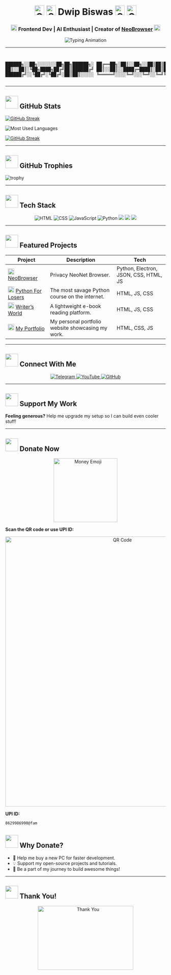 <h1 align="center">
  <img src="https://c.tenor.com/g1bZgt4-tL4AAAAC/tenor.gif" alt="Glitch Effect" width="30">
  <img src="https://c.tenor.com/UPltgIK-cU8AAAAC/tenor.gif" alt="Skull Emoji" width="30"> Dwip Biswas <img src="https://c.tenor.com/UPltgIK-cU8AAAAC/tenor.gif" alt="Skull Emoji" width="30">
  <img src="https://c.tenor.com/g1bZgt4-tL4AAAAC/tenor.gif" alt="Glitch Effect" width="30">
</h1>

<h3 align="center">
  <img src="https://media.tenor.com/Df9PVmGjlrIAAAAi/minecraft-piglin.gif" alt="Fire Emoji" width="20"> Frontend Dev | AI Enthusiast | Creator of <a href="https://github.com/dwip-the-dev/neo-browser">NeoBrowser</a> <img src="https://media.tenor.com/Df9PVmGjlrIAAAAi/minecraft-piglin.gif" alt="Fire Emoji" width="20">
</h3>

<p align="center">
  <img src="https://readme-typing-svg.herokuapp.com?font=Roboto+Mono&size=25&duration=4000&color=FF0000&center=true&vCenter=true&width=600&lines=I+break+things+and+sometimes+fix+them;Currently+in+love+with+python;Never+wrote+a+code+that+ran+on+1st+try" alt="Typing Animation">
</p>

---
<p align="center">
  <pre align="center">
    
██████╗░░██╗░░░░░░░██╗██╗██████╗░
██╔══██╗░██║░░██╗░░██║██║██╔══██╗
██║░░██║░╚██╗████╗██╔╝██║██████╔╝
██║░░██║░░████╔═████║░██║██╔═══╝░
██████╔╝░░╚██╔╝░╚██╔╝░██║██║░░░░░
╚═════╝░░░░╚═╝░░░╚═╝░░╚═╝╚═╝░░░░░
  </pre>
</p>

---

<h2>
  <img src="https://i.giphy.com/eB5WYVSaOT0qUmHOWA.webp" width="40">
   GitHub Stats
</h2>

[![GitHub Streak](https://streak-stats.demolab.com?user=dwip-the-dev&theme=radical&hide_current_streak=true&hide_longest_streak=true)](https://git.io/streak-stats)

![Most Used Languages](https://github-readme-stats.vercel.app/api/top-langs/?username=dwip-the-dev&layout=compact&theme=radical&langs_count=50)

[![GitHub Streak](https://github-readme-streak-stats.herokuapp.com?user=dwip-the-dev&theme=radical&hide_border=true&date_format=M%20j%5B%2C%20Y%5D&hide_total_contributions=true)](https://git.io/streak-stats)

---

<h2>
  <img src="https://i.giphy.com/eB5WYVSaOT0qUmHOWA.webp" width="40">
   GitHub Trophies
</h2>

![trophy](https://github-profile-trophy.vercel.app/?username=dwip-the-dev&theme=radical)

---

<h2>
  <img src="https://i.giphy.com/eB5WYVSaOT0qUmHOWA.webp" width="40">
  Tech Stack
</h2>

<p align="center">
  <img src="https://img.shields.io/badge/HTML-E34F26?style=for-the-badge&logo=html5&logoColor=white" alt="HTML">
  <img src="https://img.shields.io/badge/CSS-1572B6?style=for-the-badge&logo=css3&logoColor=white" alt="CSS">
  <img src="https://img.shields.io/badge/JavaScript-F7DF1E?style=for-the-badge&logo=javascript&logoColor=black" alt="JavaScript">
  <img src="https://img.shields.io/badge/Python-3776AB?style=for-the-badge&logo=python&logoColor=white" alt="Python">
  <img src="https://img.shields.io/badge/-C/C++-lightpink?style=for-the-badge&logo=c&logoColor=black">
  <img src="https://img.shields.io/badge/Jupyter%20Notebook-F37626?style=flat-square&logo=jupyter&logoColor=white">
  <img src="https://img.shields.io/badge/PHP-777BB4?logo=php&logoColor=white">
</p>

---

<h2>
  <img src="https://i.giphy.com/eB5WYVSaOT0qUmHOWA.webp" width="40">
  Featured Projects
</h2>

| Project | Description | Tech |
|---------|-------------|------|
| <img src="https://media.tenor.com/7AO6EabceqIAAAAi/cheers.gif" alt="Skull Emoji" width="20"> [NeoBrowser](https://github.com/dwip-the-dev/neo-browser) | Privacy NeoNet Browser. | Python, Electron, JSON, CSS, HTML, JS |
| <img src="https://media.tenor.com/7AO6EabceqIAAAAi/cheers.gif" alt="Skull Emoji" width="20"> [Python For Losers](https://pythonforlosers.netlify.app/) | The most savage Python course on the internet. | HTML, JS, CSS |
| <img src="https://media.tenor.com/7AO6EabceqIAAAAi/cheers.gif" alt="Book Emoji" width="20"> [Writer’s World](http://writersworld.netlify.app/) | A lightweight e-book reading platform. | HTML, JS, CSS |
| <img src="https://media.tenor.com/7AO6EabceqIAAAAi/cheers.gif" alt="Earth Emoji" width="20"> [My Portfolio](https://dwipbiswas.netlify.app/) | My personal portfolio website showcasing my work. | HTML, CSS, JS |

---

<h2>
  <img src="https://i.giphy.com/eB5WYVSaOT0qUmHOWA.webp" width="40">
  Connect With Me
</h2>

<p align="center">
  <a href="https://t.me/dwip_thedev">
    <img src="https://img.shields.io/badge/Telegram-2CA5E0?style=for-the-badge&logo=telegram&logoColor=white" alt="Telegram">
  </a>
  <a href="https://m.youtube.com/channel/UCjnyJV9D4uBUeviYn9OQlMA">
    <img src="https://img.shields.io/badge/YouTube-FF0000?style=for-the-badge&logo=youtube&logoColor=white" alt="YouTube">
  </a>
  <a href="https://github.com/dwip-the-dev">
    <img src="https://img.shields.io/badge/GitHub-181717?style=for-the-badge&logo=github&logoColor=white" alt="GitHub">
  </a>
</p>

---

<h2>
  <img src="https://i.giphy.com/eB5WYVSaOT0qUmHOWA.webp" width="40">
  Support My Work
</h2>


**Feeling generous?** Help me upgrade my setup so I can build even cooler stuff!  

---

<h2>
  <img src="https://i.giphy.com/eB5WYVSaOT0qUmHOWA.webp" width="40">
  Donate Now
</h2>

<p align="center">
  <img src="https://media2.giphy.com/media/gJha9m3045fsOG0Zhk/giphy.gif?cid=6c09b952ey77pd5mfdsmouv1pc4f248topdgi8f3imf3d0rs&ep=v1_internal_gif_by_id&rid=giphy.gif&ct=g" alt="Money Emoji" width="200" height="200">  
</p>

**Scan the QR code or use UPI ID:**  
<p align="center">
  <img src="https://i.imgur.com/PhTyRpX.jpeg" alt="QR Code" width="720" height="845">  
</p>

**UPI ID:**  
```bash
8629986990@fam
```

<h2>
  <img src="https://i.giphy.com/eB5WYVSaOT0qUmHOWA.webp" width="40">
  Why Donate?
</h2>

- 🚀 Help me buy a new PC for faster development.  
- 💡 Support my open-source projects and tutorials.  
- 🌟 Be a part of my journey to build awesome things!  

---

<h2>
  <img src="https://i.giphy.com/eB5WYVSaOT0qUmHOWA.webp" width="40">
  Thank You!
</h2>

<p align="center">
  <img src="https://i.giphy.com/3oz8xIsloV7zOmt81G.webp" alt="Thank You" width="300" height="200">  
</p>
